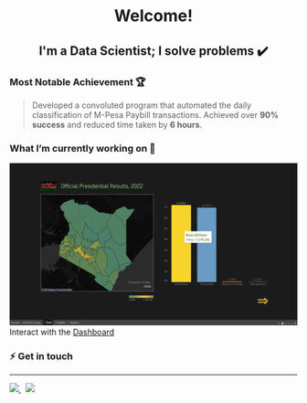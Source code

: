
<h1 align='center'>Welcome!</h1>

<h2 align='center'>I'm a Data Scientist; I solve problems ✔️</h2>

[//]: # (<img src = 'Brian Kiume.jpg' width=80% style ='vertical-align-center'></img>)

### Most Notable Achievement 🏆
>Developed a convoluted program that automated the daily classification of M-Pesa Paybill transactions. 
Achieved over **90% success** and reduced time taken by **6 hours**.

### What I’m currently working on 🔭
<img src="Images\elections.png">
Interact with the <a href="https://public.tableau.com/app/profile/briank/viz/KEElections/Dash" target="_blank">Dashboard</a> 

<br>

### ⚡ Get in touch  

----

<a href="mailto:codifybrian@gmail.com" target="_blank">
<img src='https://external-content.duckduckgo.com/iu/?u=https%3A%2F%2Flogos-world.net%2Fwp-content%2Fuploads%2F2020%2F11%2FGmail-Logo.png&f=1&nofb=1' width = 5%>
</a>
&nbsp
<a href="https://www.linkedin.com/in/briankiume/" class= 'linked' target="_blank">
    <img src='https://external-content.duckduckgo.com/iu/?u=https%3A%2F%2Fpngimg.com%2Fuploads%2FlinkedIn%2FlinkedIn_PNG39.png&f=1&nofb=1' width = 4%>
</a>



<!--
- 🔭 I’m currently working on ...
- 🌱 I’m currently learning ...
- 👯 I’m looking to collaborate on ...
- 🤔 I’m looking for help with ...
- 💬 Ask me about ...
- 📫 How to reach me: ...
- 😄 Pronouns: ...
- ⚡ Fun fact: ...
-->
